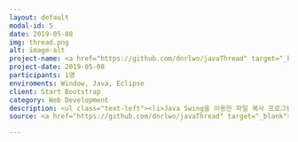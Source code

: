 ```yaml
---
layout: default
modal-id: 5
date: 2019-05-08
img: thread.png
alt: image-alt
project-name: <a href="https://github.com/dnrlwo/javaThread" target="_blank">Java Thread</a>
project-date: 2019-05-08
participants: 1명
enviroments: Window, Java, Eclipse
client: Start Bootstrap
category: Web Development
description: <ul class="text-left"><li>Java Swing을 이용한 파일 복사 프로그램<ul><li>Thread를 통해 동시에 여러개의 파일 복사<li>Java swing의 Progressbar를 이용하여 각가의 진행정도 표시<li>java.io 패키지를 이용하여 Stream클래스 작성<li>daemon스레드를 이용하여 불완전 종료시 자동으로 작업 중지 및 취소</ul></li><li>Socket통신(TCP네트워킹)과 IO를 이용한 채팅프로그램<ul><li>ChattData라는 Object를 만들어 단순 문자열 입출력이 아닌 다양한 기능을 구현한 채팅프로그램<li>채팅방 접속시 접속유저명을 접속자 목록에 표시<li>접속자 목록을 클릭하여 귓속말기능 활성화<li>관리자가 접속자를 선택하여 강제퇴장 기능 구현</ul></li></ul>
source: <a href="https://github.com/dnrlwo/javaThread" target="_blank">코드 보러가기</a>

---
```

